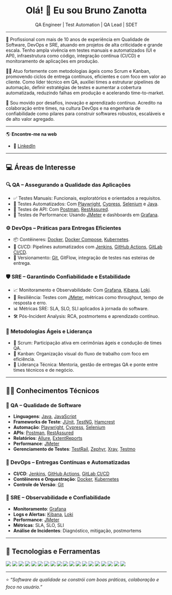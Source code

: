 <h1 align="center">Olá! 👋 Eu sou Bruno Zanotta</h1>

<p align="center">
  QA Engineer | Test Automation | QA Lead | SDET
</p>

---

🧪 Profissional com mais de 10 anos de experiência em Qualidade de Software, DevOps e SRE, atuando em projetos de alta criticidade e grande escala. Tenho ampla vivência em testes manuais e automatizados (UI e API), infraestrutura como código, integração contínua (CI/CD) e monitoramento de aplicações em produção.

👨‍💻 Atuo fortemente com metodologias ágeis como Scrum e Kanban, promovendo ciclos de entrega contínuos, eficientes e com foco em valor ao cliente. Como líder técnico em QA, auxiliei times a estruturar pipelines de automação, definir estratégias de testes e aumentar a cobertura automatizada, reduzindo falhas em produção e acelerando time-to-market.

🚀 Sou movido por desafios, inovação e aprendizado contínuo. Acredito na colaboração entre times, na cultura DevOps e na engenharia de confiabilidade como pilares para construir softwares robustos, escaláveis e de alto valor agregado.

---

🌎 **Encontre-me na web**

- 💼 [LinkedIn](https://www.linkedin.com/in/bruno-zanotta-qa/)

---

## 💻 **Áreas de Interesse**

### 🔍 **QA – Assegurando a Qualidade das Aplicações**
- ✅ Testes Manuais: Funcionais, exploratórios e orientados a requisitos.
- 🤖 Testes Automatizados: Com [Playwright](https://playwright.dev/), [Cypress](https://www.cypress.io/), [Selenium](https://www.selenium.dev/) e [Java](https://www.oracle.com/java/).
- 🔌 Testes de API: Com [Postman](https://www.postman.com/), [RestAssured](https://rest-assured.io/).
- 🚀 Testes de Performance: Usando [JMeter](https://jmeter.apache.org/) e dashboards em [Grafana](https://grafana.com/).

### ⚙️ **DevOps – Práticas para Entregas Eficientes**
- 📦 Contêineres: [Docker](https://www.docker.com/), [Docker Compose](https://docs.docker.com/compose/), [Kubernetes](https://kubernetes.io/).
- 🔁 CI/CD: Pipelines automatizados com [Jenkins](https://www.jenkins.io/), [GitHub Actions](https://github.com/features/actions), [GitLab CI/CD](https://docs.gitlab.com/ee/ci/).
- 🔧 Versionamento: [Git](https://git-scm.com/), GitFlow, integração de testes nas esteiras de entrega.

### 🛡️ **SRE – Garantindo Confiabilidade e Estabilidade**
- 📈 Monitoramento e Observabilidade: Com [Grafana](https://grafana.com/), [Kibana](https://www.elastic.co/kibana/), [Loki](https://grafana.com/oss/loki/).
- 🧪 Resiliência: Testes com [JMeter](https://jmeter.apache.org/), métricas como throughput, tempo de resposta e erro.
- 📊 Métricas SRE: SLA, SLO, SLI aplicados à jornada do software.
- 🛠️ Pós-Incident Analysis: RCA, postmortems e aprendizado contínuo.

### 🔄 **Metodologias Ágeis e Liderança**
- 📌 Scrum: Participação ativa em cerimônias ágeis e condução de times QA.
- 🔄 Kanban: Organização visual do fluxo de trabalho com foco em eficiência.
- 🧭 Liderança Técnica: Mentoria, gestão de entregas QA e ponte entre times técnicos e de negócio.

---

## 👨‍💻 **Conhecimentos Técnicos**

### 🔹 QA – Qualidade de Software
- **Linguagens**: [Java](https://www.oracle.com/java/), [JavaScript](https://developer.mozilla.org/en-US/docs/Web/JavaScript)
- **Frameworks de Teste**: [JUnit](https://junit.org/junit5/), [TestNG](https://testng.org/), [Hamcrest](https://hamcrest.org/JavaHamcrest/)
- **Automação**: [Playwright](https://playwright.dev/), [Cypress](https://www.cypress.io/), [Selenium](https://www.selenium.dev/)
- **APIs**: [Postman](https://www.postman.com/), [RestAssured](https://rest-assured.io/)
- **Relatórios**: [Allure](https://docs.qameta.io/allure/), [ExtentReports](https://github.com/extent-framework/extentreports-java)
- **Performance**: [JMeter](https://jmeter.apache.org/)
- **Gerenciamento de Testes**: [TestRail](https://www.gurock.com/testrail/), [Zephyr](https://www.getzephyr.com/), [Xray](https://www.getxray.app/), [Testmo](https://testmo.com/)

### 🔹 DevOps – Entregas Contínuas e Automatizadas
- **CI/CD**: [Jenkins](https://www.jenkins.io/), [GitHub Actions](https://github.com/features/actions), [GitLab CI/CD](https://docs.gitlab.com/ee/ci/)
- **Contêineres e Orquestração**: [Docker](https://www.docker.com/), [Kubernetes](https://kubernetes.io/)
- **Controle de Versão**: [Git](https://git-scm.com/)

### 🔹 SRE – Observabilidade e Confiabilidade
- **Monitoramento**: [Grafana](https://grafana.com/)
- **Logs e Alertas**: [Kibana](https://www.elastic.co/kibana/), [Loki](https://grafana.com/oss/loki/)
- **Performance**: [JMeter](https://jmeter.apache.org/)
- **Métricas**: SLA, SLO, SLI
- **Análise de Incidentes**: Diagnóstico, mitigação, postmortems

---

## 🚀 Tecnologias e Ferramentas

<p align="left">
  <!-- QA -->
  <img src="https://img.shields.io/badge/Java-007396?style=for-the-badge&logo=openjdk&logoColor=white"/>
  <img src="https://img.shields.io/badge/JavaScript-F7DF1E?style=for-the-badge&logo=javascript&logoColor=black"/>
  <img src="https://img.shields.io/badge/Cypress-17202C?style=for-the-badge&logo=cypress&logoColor=white"/>
  <img src="https://img.shields.io/badge/Playwright-2EAD33?style=for-the-badge&logo=playwright&logoColor=white"/>
  <img src="https://img.shields.io/badge/Selenium-43B02A?style=for-the-badge&logo=selenium&logoColor=white"/>
  <img src="https://img.shields.io/badge/Postman-FF6C37?style=for-the-badge&logo=postman&logoColor=white"/>
  <img src="https://img.shields.io/badge/JUnit-25A162?style=for-the-badge&logo=java&logoColor=white"/>
  <img src="https://img.shields.io/badge/TestNG-F2D572?style=for-the-badge&logo=java&logoColor=black"/>
  <img src="https://img.shields.io/badge/Hamcrest-000000?style=for-the-badge&logo=java&logoColor=white"/>
  <img src="https://img.shields.io/badge/Allure-E74430?style=for-the-badge&logo=allure&logoColor=white"/>
  <img src="https://img.shields.io/badge/JMeter-D22128?style=for-the-badge&logo=apache&logoColor=white"/>

  <!-- DevOps -->
  <img src="https://img.shields.io/badge/Docker-2496ED?style=for-the-badge&logo=docker&logoColor=white"/>
  <img src="https://img.shields.io/badge/Kubernetes-326CE5?style=for-the-badge&logo=kubernetes&logoColor=white"/>
  <img src="https://img.shields.io/badge/Jenkins-D24939?style=for-the-badge&logo=jenkins&logoColor=white"/>
  <img src="https://img.shields.io/badge/GitHub%20Actions-2088FF?style=for-the-badge&logo=github-actions&logoColor=white"/>
  <img src="https://img.shields.io/badge/GitLab%20CI-FCA121?style=for-the-badge&logo=gitlab&logoColor=white"/>
  <img src="https://img.shields.io/badge/Git-F05032?style=for-the-badge&logo=git&logoColor=white"/>

  <!-- SRE -->
  <img src="https://img.shields.io/badge/Grafana-F46800?style=for-the-badge&logo=grafana&logoColor=white"/>
  <img src="https://img.shields.io/badge/Kibana-005571?style=for-the-badge&logo=kibana&logoColor=white"/>
</p>

---


⭐ *“Software de qualidade se constrói com boas práticas, colaboração e foco no usuário.”*
